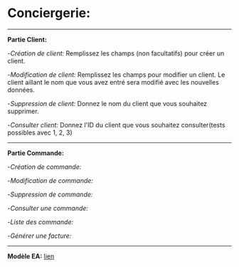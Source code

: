# Conciergerie:

-----------------------------------------------------------------------------------------------------------------------------------------------------------------------
**Partie Client:**

-*Création de client:* Remplissez les champs (non facultatifs) pour créer un client.

-*Modification de client:* Remplissez les champs pour modifier un client. Le client aillant le nom que vous avez entré sera modifié avec les nouvelles données.

-*Suppression de client:* Donnez le nom du client que vous souhaitez supprimer.

-*Consulter client:* Donnez l'ID du client que vous souhaitez consulter(tests possibles avec 1, 2, 3)

-----------------------------------------------------------------------------------------------------------------------------------------------------------------------

**Partie Commande:**

-*Création de commande:* 

-*Modification de commande:*

-*Suppression de commande:*

-*Consulter une commande:*

-*Liste des commande:*

-*Générer une facture:*

-----------------------------------------------------------------------------------------------------------------------------------------------------------------------

**Modèle EA:** [lien](https://user-images.githubusercontent.com/92999833/150653166-4f2d2f6f-40bd-4034-b1f5-8a7d6ff8016f.png)



